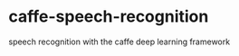caffe-speech-recognition
========================

speech recognition with the caffe deep learning framework
